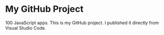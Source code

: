 # My GitHub Project

100 JavaScript apps.
  This is my GitHub project. I published it directly from Visual Studio Code.
